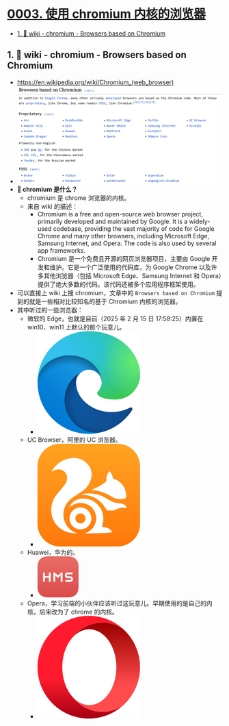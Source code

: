# [0003. 使用 chromium 内核的浏览器](https://github.com/Tdahuyou/chrome/tree/main/0003.%20%E4%BD%BF%E7%94%A8%20chromium%20%E5%86%85%E6%A0%B8%E7%9A%84%E6%B5%8F%E8%A7%88%E5%99%A8)

<!-- region:toc -->
- [1. 🔗 wiki - chromium - Browsers based on Chromium](#1--wiki---chromium---browsers-based-on-chromium)
<!-- endregion:toc -->

## 1. 🔗 wiki - chromium - Browsers based on Chromium

- https://en.wikipedia.org/wiki/Chromium_(web_browser)
- ![](assets/2025-02-15-17-58-02.png)
- **🤔 chromium 是什么？**
  - chromium 是 chrome 浏览器的内核。
  - 来自 wiki 的描述：
    - Chromium is a free and open-source web browser project, primarily developed and maintained by Google. It is a widely-used codebase, providing the vast majority of code for Google Chrome and many other browsers, including Microsoft Edge, Samsung Internet, and Opera. The code is also used by several app frameworks.
    - Chromium 是一个免费且开源的网页浏览器项目，主要由 Google 开发和维护。它是一个广泛使用的代码库，为 Google Chrome 以及许多其他浏览器（包括 Microsoft Edge、Samsung Internet 和 Opera）提供了绝大多数的代码。该代码还被多个应用程序框架使用。
- 可以直接上 wiki 上搜 chromium，文章中的 `Browsers based on Chromium` 提到的就是一些相对比较知名的基于 Chromium 内核的浏览器。
- 其中听过的一些浏览器：
  - 微软的 Edge，也就是目前（2025 年 2 月 15 日 17:58:25）内置在 win10、win11 上默认的那个玩意儿。
    - ![](assets/2025-02-15-17-59-25.png)
  - UC Browser，阿里的 UC 浏览器。
    - ![](assets/2025-02-15-17-59-05.png)
  - Huawei，华为的。
    - ![](assets/2025-02-15-18-01-07.png)
  - Opera，学习前端的小伙伴应该听过这玩意儿。早期使用的是自己的内核，后来改为了 chrome 的内核。
    - ![](assets/2025-02-15-18-05-16.png)